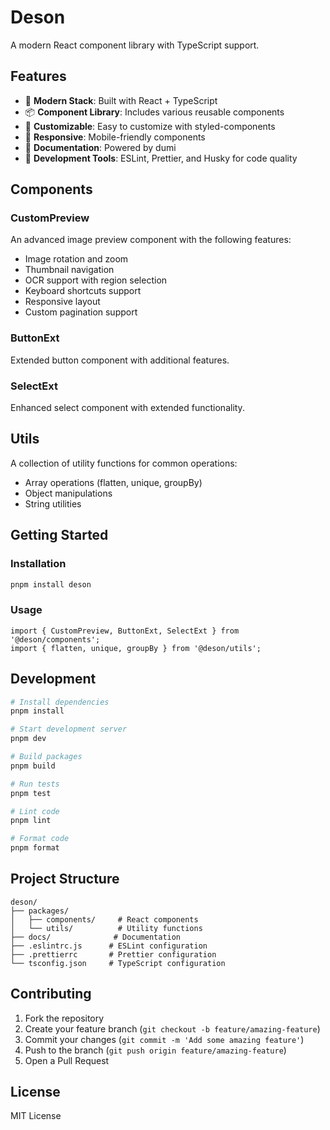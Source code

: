 # Deson

A modern React component library with TypeScript support.

## Features

- 🚀 **Modern Stack**: Built with React + TypeScript
- 📦 **Component Library**: Includes various reusable components
- 🎨 **Customizable**: Easy to customize with styled-components
- 📱 **Responsive**: Mobile-friendly components
- 📖 **Documentation**: Powered by dumi
- 🔧 **Development Tools**: ESLint, Prettier, and Husky for code quality

## Components

### CustomPreview
An advanced image preview component with the following features:
- Image rotation and zoom
- Thumbnail navigation
- OCR support with region selection
- Keyboard shortcuts support
- Responsive layout
- Custom pagination support

### ButtonExt
Extended button component with additional features.

### SelectExt
Enhanced select component with extended functionality.

## Utils

A collection of utility functions for common operations:

- Array operations (flatten, unique, groupBy)
- Object manipulations
- String utilities

## Getting Started

### Installation

```bash
pnpm install deson
```

### Usage

```tsx
import { CustomPreview, ButtonExt, SelectExt } from '@deson/components';
import { flatten, unique, groupBy } from '@deson/utils';
```

## Development

```bash
# Install dependencies
pnpm install

# Start development server
pnpm dev

# Build packages
pnpm build

# Run tests
pnpm test

# Lint code
pnpm lint

# Format code
pnpm format
```

## Project Structure

```
deson/
├── packages/
│   ├── components/     # React components
│   └── utils/          # Utility functions
├── docs/              # Documentation
├── .eslintrc.js      # ESLint configuration
├── .prettierrc       # Prettier configuration
└── tsconfig.json     # TypeScript configuration
```

## Contributing

1. Fork the repository
2. Create your feature branch (`git checkout -b feature/amazing-feature`)
3. Commit your changes (`git commit -m 'Add some amazing feature'`)
4. Push to the branch (`git push origin feature/amazing-feature`)
5. Open a Pull Request

## License

MIT License 